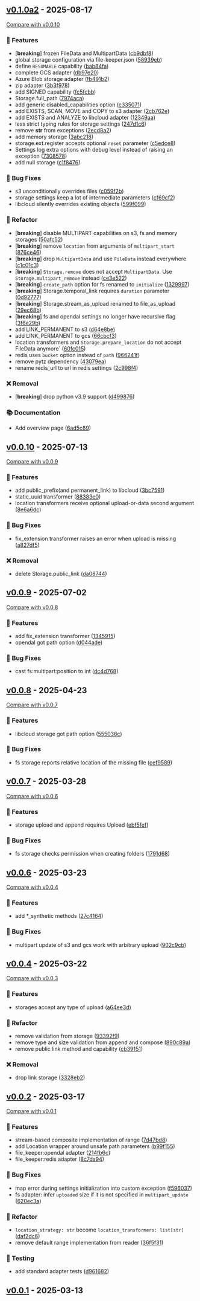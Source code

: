 
## [v0.1.0a2](https://github.com/DataShades/file-keeper/releases/tag/v0.1.0a2) - 2025-08-17
[Compare with v0.0.10](https://github.com/DataShades/file-keeper/compare/v0.0.10..v0.1.0a2)

### 🚀 Features

- [**breaking**] frozen FileData and MultipartData ([cb9dbf8](https://github.com/DataShades/file-keeper/commit/cb9dbf8ddf7516d461d0a295f69d41090b706195))
- global storage configuration via file-keeper.json ([58939eb](https://github.com/DataShades/file-keeper/commit/58939eb2f27075d201e9bcbfb2625adb67b68a77))
- define `RESUMABLE` capability ([bab84fa](https://github.com/DataShades/file-keeper/commit/bab84fa419aa6188e9e80a85381bf24d9dc50747))
- complete GCS adapter ([db97e20](https://github.com/DataShades/file-keeper/commit/db97e201532627d65265d0bf81bdc581ad19309d))
- Azure Blob storage adapter ([fb491b2](https://github.com/DataShades/file-keeper/commit/fb491b2b22681aaf8e66589166baa848d4c40a18))
- zip adapter ([3b3f978](https://github.com/DataShades/file-keeper/commit/3b3f978eb462139e53f1d1d62dd68e2f05061920))
- add SIGNED capability ([fc5fcbb](https://github.com/DataShades/file-keeper/commit/fc5fcbba523691b4ec5d4e095e06b413b59d2ff2))
- Storage.full_path ([7974aca](https://github.com/DataShades/file-keeper/commit/7974aca4a73a1e1f526afbeeb31f4fa106b3c4e4))
- add generic disabled_capabilities option ([c335071](https://github.com/DataShades/file-keeper/commit/c335071a84c13879a052ce62e07982b1b1ffc46a))
- add EXISTS, SCAN, MOVE and COPY to s3 adapter ([2cb762e](https://github.com/DataShades/file-keeper/commit/2cb762e5450cf7a881cd0861f2493a319a0dac01))
- add EXISTS and ANALYZE to libcloud adapter ([12349aa](https://github.com/DataShades/file-keeper/commit/12349aa76ef106a157fd40e744a2522ab4544409))
- less strict typing rules for storage settings ([247d1c6](https://github.com/DataShades/file-keeper/commit/247d1c6291ab1bc52324f13bdbf642b8c9c53c1b))
- remove __str__ from exceptions ([2ecd8a2](https://github.com/DataShades/file-keeper/commit/2ecd8a2b8ca2cf90c8e7d1c9fc2e70f6dd39f216))
- add memory storage ([3abc218](https://github.com/DataShades/file-keeper/commit/3abc2181493c50061ce05c185af29ebe65863d02))
- storage.ext.register accepts optional `reset` parameter ([c5edce8](https://github.com/DataShades/file-keeper/commit/c5edce8c397bc326c6448f0cb382900995757c4f))
- Settings log extra options with debug level instead of raising an exception ([7308578](https://github.com/DataShades/file-keeper/commit/7308578d8f4281e427b439ba8cb9540c3ce61d30))
- add null storage ([c1f8476](https://github.com/DataShades/file-keeper/commit/c1f8476e701bfc9b7a3ced532d8c4edffefdeae0))

### 🐛 Bug Fixes

- s3 unconditionally overrides files ([c059f2b](https://github.com/DataShades/file-keeper/commit/c059f2b67550a2d46f169b890d4705d725b6e11c))
- storage settings keep a lot of intermediate parameters ([cf69cf2](https://github.com/DataShades/file-keeper/commit/cf69cf26f4d7ad9e2b16204c6a9803ec6c0a2edb))
- libcloud silently overrides existing objects ([599f099](https://github.com/DataShades/file-keeper/commit/599f09992ed14e926878b9997abd2bca2155326a))

### 🚜 Refactor

- [**breaking**] disable MULTIPART capabilities on s3, fs and memory storages ([50afc52](https://github.com/DataShades/file-keeper/commit/50afc5284e521ffe27af635b98a8a58cf1621f99))
- [**breaking**] remove `location` from arguments of `multipart_start` ([876ce46](https://github.com/DataShades/file-keeper/commit/876ce467995139c4a8790f912b850415e9501b1f))
- [**breaking**] drop `MultipartData` and use `FileData` instead everywhere ([c1c01c3](https://github.com/DataShades/file-keeper/commit/c1c01c3ba4af087b29970cd84ecc743819e33675))
- [**breaking**] `Storage.remove` does not accept `MultipartData`. Use `Storage.multipart_remove` instead ([ce3e522](https://github.com/DataShades/file-keeper/commit/ce3e522667126d2738d6c100db20dd88b60a41de))
- [**breaking**] `create_path` option for fs renamed to `initialize` ([1329997](https://github.com/DataShades/file-keeper/commit/1329997ba923d77fa2a8379dc9edf76562a88ad3))
- [**breaking**] Storage.temporal_link requires `duration` parameter ([0d92777](https://github.com/DataShades/file-keeper/commit/0d92777e5a56b77c1b34cc0abdbffec3e7218eb6))
- [**breaking**] Storage.stream_as_upload renamed to file_as_upload ([29ec68b](https://github.com/DataShades/file-keeper/commit/29ec68bae9325502f46e87c7813e4d7844b1e5c6))
- [**breaking**] fs and opendal settings no longer have recursive flag ([3f6e29b](https://github.com/DataShades/file-keeper/commit/3f6e29b30d3cc552691c58c93d930e682841af17))
- add LINK_PERMANENT to s3 ([d64e8be](https://github.com/DataShades/file-keeper/commit/d64e8be6ea926d8107a61b5aefaa515b17035ebd))
- add LINK_PERMANENT to gcs ([66cbcf3](https://github.com/DataShades/file-keeper/commit/66cbcf39344b7210b82a1aca2fc574b5bdf24a86))
- location transformers and `Storage.prepare_location` do not accept FileData anymore` ([60fc015](https://github.com/DataShades/file-keeper/commit/60fc015305f45a9990a65c24a1f89ec7272996c4))
- redis uses `bucket` option instead of `path` ([966241f](https://github.com/DataShades/file-keeper/commit/966241ff1627135cedea0de690fa95a314428f33))
- remove pytz dependency ([43079ea](https://github.com/DataShades/file-keeper/commit/43079ead8b75af52ddefc75374d36ca857996197))
- rename redis_url to url in redis settings ([2c998f4](https://github.com/DataShades/file-keeper/commit/2c998f4fe8876ce8ad44e24dea06e1ab0ac292bc))

### ❌ Removal

- [**breaking**] drop python v3.9 support ([d499876](https://github.com/DataShades/file-keeper/commit/d499876db6d185c7dcad9f67d93a7c7bb2c419a5))

### 📚 Documentation

- Add overview page ([6ad5c89](https://github.com/DataShades/file-keeper/commit/6ad5c893e4e7079f732630a4049071ea2b765f72))

## [v0.0.10](https://github.com/DataShades/file-keeper/releases/tag/v0.0.10) - 2025-07-13
[Compare with v0.0.9](https://github.com/DataShades/file-keeper/compare/v0.0.9..v0.0.10)

### 🚀 Features

- add public_prefix(and permanent_link) to libcloud ([3bc7591](https://github.com/DataShades/file-keeper/commit/3bc759105f2d332b329af8b45e04fe2360d5928e))
- static_uuid transformer ([88383e0](https://github.com/DataShades/file-keeper/commit/88383e05c993b156d6a6253e43ef8902e13b3d9f))
- location transformers receive optional upload-or-data second argument ([8e6a6dc](https://github.com/DataShades/file-keeper/commit/8e6a6dc41d50fbcd6e2be8d984673f667333f1c2))

### 🐛 Bug Fixes

- fix_extension transformer raises an error when upload is missing ([a827df5](https://github.com/DataShades/file-keeper/commit/a827df57168dab6e6d05e82bf9e6d680e25faed3))

### ❌ Removal

- delete Storage.public_link ([da08744](https://github.com/DataShades/file-keeper/commit/da08744021d56ea090cc522b82be70a4d5334771))

## [v0.0.9](https://github.com/DataShades/file-keeper/releases/tag/v0.0.9) - 2025-07-02
[Compare with v0.0.8](https://github.com/DataShades/file-keeper/compare/v0.0.8..v0.0.9)

### 🚀 Features

- add fix_extension transformer ([1345915](https://github.com/DataShades/file-keeper/commit/13459159fa22a50688d4d224942b383f54c5345e))
- opendal got path option ([d044ade](https://github.com/DataShades/file-keeper/commit/d044ade99fa8139f2ff661bfbd03bf599363ad19))

### 🐛 Bug Fixes

- cast fs:multipart:position to int ([dc4d768](https://github.com/DataShades/file-keeper/commit/dc4d7686d00f1bae401e5c018e98c49a2ea5f40a))

## [v0.0.8](https://github.com/DataShades/file-keeper/releases/tag/v0.0.8) - 2025-04-23
[Compare with v0.0.7](https://github.com/DataShades/file-keeper/compare/v0.0.7..v0.0.8)

### 🚀 Features

- libcloud storage got path option ([555036c](https://github.com/DataShades/file-keeper/commit/555036c428a30defe95392407a182f0729919970))

### 🐛 Bug Fixes

- fs storage reports relative location of the missing file ([cef9589](https://github.com/DataShades/file-keeper/commit/cef9589b667679cd222c56a07931e5f1622ac79c))

## [v0.0.7](https://github.com/DataShades/file-keeper/releases/tag/v0.0.7) - 2025-03-28
[Compare with v0.0.6](https://github.com/DataShades/file-keeper/compare/v0.0.6..v0.0.7)

### 🚀 Features

- storage upload and append requires Upload ([ebf5fef](https://github.com/DataShades/file-keeper/commit/ebf5fef0294cecc6da880994255696229d96a2ac))

### 🐛 Bug Fixes

- fs storage checks permission when creating folders ([1791d68](https://github.com/DataShades/file-keeper/commit/1791d68a3d1dd4eaaec4d7a5edc4b7af2fc3ac46))

## [v0.0.6](https://github.com/DataShades/file-keeper/releases/tag/v0.0.6) - 2025-03-23
[Compare with v0.0.4](https://github.com/DataShades/file-keeper/compare/v0.0.4..v0.0.6)

### 🚀 Features

- add *_synthetic methods ([27c4164](https://github.com/DataShades/file-keeper/commit/27c4164ea128feb9ca5a7e6e8ef83c80f99f70a6))

### 🐛 Bug Fixes

- multipart update of s3 and gcs work with arbitrary upload ([902c9cb](https://github.com/DataShades/file-keeper/commit/902c9cbd48fcd25ade62f12bd926bfc7ece32998))

## [v0.0.4](https://github.com/DataShades/file-keeper/releases/tag/v0.0.4) - 2025-03-22
[Compare with v0.0.3](https://github.com/DataShades/file-keeper/compare/v0.0.3..v0.0.4)

### 🚀 Features

- storages accept any type of upload ([a64ee3d](https://github.com/DataShades/file-keeper/commit/a64ee3da989930201964f22b4f32c62641da9294))

### 🚜 Refactor

- remove validation from storage ([93392f9](https://github.com/DataShades/file-keeper/commit/93392f9d8473a913623b8dd35cd202d35b4368ec))
- remove type and size validation from append and compose ([890c89a](https://github.com/DataShades/file-keeper/commit/890c89a8109c64f2a783c6b8dcd0c59d4c94cd89))
- remove public link method and capability ([cb39151](https://github.com/DataShades/file-keeper/commit/cb39151fb7e09cfdf3b9cdf0d3e2d98ba519edbe))

### ❌ Removal

- drop link storage ([3328eb2](https://github.com/DataShades/file-keeper/commit/3328eb20a581efc58eef6eb232ada1f9c13753af))

## [v0.0.2](https://github.com/DataShades/file-keeper/releases/tag/v0.0.2) - 2025-03-17
[Compare with v0.0.1](https://github.com/DataShades/file-keeper/compare/v0.0.1..v0.0.2)

### 🚀 Features

- stream-based composite implementation of range ([7d47bd8](https://github.com/DataShades/file-keeper/commit/7d47bd836c106ce4f4cfa592f54edaca1020b301))
- add Location wrapper around unsafe path parameters ([b99f155](https://github.com/DataShades/file-keeper/commit/b99f155f4db79fc6a177d65d5c43b57d65cfe756))
- file_keeper:opendal adapter ([214fb6c](https://github.com/DataShades/file-keeper/commit/214fb6c1b587648371b622b2537ef6ff63fd5181))
- file_keeper:redis adapter ([8c7da94](https://github.com/DataShades/file-keeper/commit/8c7da94042c2be5947781683cd9c02a7fca6f03f))

### 🐛 Bug Fixes

- map error during settings initialization into custom exception ([f596037](https://github.com/DataShades/file-keeper/commit/f59603787c634d060a854b4bbf0b86451ffeaea5))
- fs adapter: infer `uploaded` size if it is not specified in `multipart_update` ([620ec3a](https://github.com/DataShades/file-keeper/commit/620ec3a16a18fe2101b98d634cc9815ec93bf20c))

### 🚜 Refactor

- `location_strategy: str` become `location_transformers: list[str]` ([daf2dc6](https://github.com/DataShades/file-keeper/commit/daf2dc6155b273815d198a7abf4cde6983f7855d))
- remove default range implementation from reader ([36f5f31](https://github.com/DataShades/file-keeper/commit/36f5f31da0d6791d82d20d8ea276140c59b578d0))

### 🧪 Testing

- add standard adapter tests ([d961682](https://github.com/DataShades/file-keeper/commit/d9616827673a74f18c83515e127cfa014b038511))

## [v0.0.1](https://github.com/DataShades/file-keeper/releases/tag/v0.0.1) - 2025-03-13
